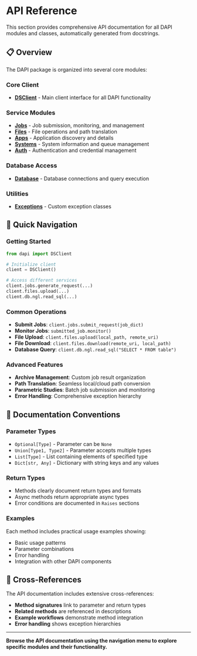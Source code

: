 # API Reference

This section provides comprehensive API documentation for all DAPI modules and classes, automatically generated from docstrings.

## 📋 Overview

The DAPI package is organized into several core modules:

### **Core Client**
- **[DSClient](client.md)** - Main client interface for all DAPI functionality

### **Service Modules**
- **[Jobs](jobs.md)** - Job submission, monitoring, and management
- **[Files](files.md)** - File operations and path translation
- **[Apps](apps.md)** - Application discovery and details
- **[Systems](systems.md)** - System information and queue management
- **[Auth](auth.md)** - Authentication and credential management

### **Database Access**
- **[Database](database.md)** - Database connections and query execution

### **Utilities**
- **[Exceptions](exceptions.md)** - Custom exception classes

## 🚀 Quick Navigation

### **Getting Started**
```python
from dapi import DSClient

# Initialize client
client = DSClient()

# Access different services
client.jobs.generate_request(...)
client.files.upload(...)
client.db.ngl.read_sql(...)
```

### **Common Operations**
- **Submit Jobs**: `client.jobs.submit_request(job_dict)`
- **Monitor Jobs**: `submitted_job.monitor()`
- **File Upload**: `client.files.upload(local_path, remote_uri)`
- **File Download**: `client.files.download(remote_uri, local_path)`
- **Database Query**: `client.db.ngl.read_sql("SELECT * FROM table")`

### **Advanced Features**
- **Archive Management**: Custom job result organization
- **Path Translation**: Seamless local/cloud path conversion
- **Parametric Studies**: Batch job submission and monitoring
- **Error Handling**: Comprehensive exception hierarchy

## 📖 Documentation Conventions

### **Parameter Types**
- `Optional[Type]` - Parameter can be `None`
- `Union[Type1, Type2]` - Parameter accepts multiple types
- `List[Type]` - List containing elements of specified type
- `Dict[str, Any]` - Dictionary with string keys and any values

### **Return Types**
- Methods clearly document return types and formats
- Async methods return appropriate async types
- Error conditions are documented in `Raises` sections

### **Examples**
Each method includes practical usage examples showing:
- Basic usage patterns
- Parameter combinations
- Error handling
- Integration with other DAPI components

## 🔗 Cross-References

The API documentation includes extensive cross-references:
- **Method signatures** link to parameter and return types
- **Related methods** are referenced in descriptions
- **Example workflows** demonstrate method integration
- **Error handling** shows exception hierarchies

---

**Browse the API documentation using the navigation menu to explore specific modules and their functionality.**